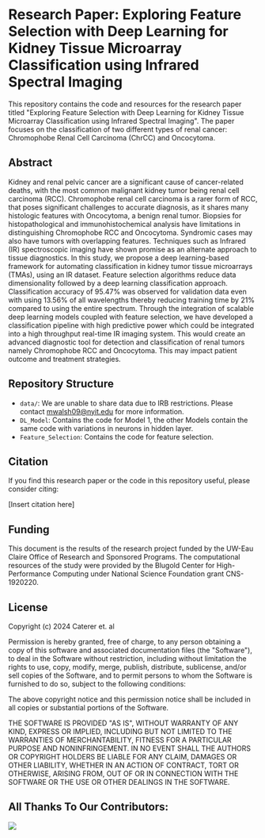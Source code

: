# Research Paper: Exploring Feature Selection with Deep Learning for Kidney Tissue Microarray Classification using Infrared Spectral Imaging

This repository contains the code and resources for the research paper titled "Exploring Feature Selection with Deep Learning for Kidney Tissue Microarray Classification using Infrared Spectral Imaging". The paper focuses on the classification of two different types of renal cancer: Chromophobe Renal Cell Carcinoma (ChrCC) and Oncocytoma.

## Abstract

Kidney and renal pelvic cancer are a significant cause of cancer-related deaths, with the most common malignant kidney tumor being renal cell carcinoma (RCC). Chromophobe renal cell carcinoma is a rarer form of RCC, that poses significant challenges to accurate diagnosis, as it shares many histologic features with Oncocytoma, a benign renal tumor. Biopsies for histopathological and immunohistochemical analysis have limitations in distinguishing Chromophobe RCC and Oncocytoma. Syndromic cases may also have tumors with overlapping features. Techniques such as Infrared (IR) spectroscopic imaging have shown promise as an alternate approach to tissue diagnostics. In this study, we propose a deep learning-based framework for automating classification in kidney tumor tissue microarrays (TMAs), using an IR dataset. Feature selection algorithms reduce data dimensionality followed by a deep learning classification approach. Classification accuracy of 95.47% was observed for validation data even with using 13.56% of all wavelengths thereby reducing training time by 21% compared to using the entire spectrum. Through the integration of scalable deep learning models coupled with feature selection, we have developed a classification pipeline with high predictive power which could be integrated into a high throughput real-time IR imaging system. This would create an advanced diagnostic tool for detection and classification of renal tumors namely Chromophobe RCC and Oncocytoma. This may impact patient outcome and treatment strategies.

## Repository Structure

- `data/`: We are unable to share data due to IRB restrictions. Please contact [mwalsh09@nyit.edu](mailto:mwalsh09@nyit.edu) for more information.
- `DL_Model`: Contains the code for Model 1, the other Models contain the same code with variations in neurons in hidden layer.
- `Feature_Selection`: Contains the code for feature selection. 

## Citation

If you find this research paper or the code in this repository useful, please consider citing:

[Insert citation here]

## Funding

This document is the results of the research project funded by the UW-Eau Claire Office of Research and Sponsored Programs. The computational resources of the study were provided by the Blugold Center for High-Performance Computing under National Science Foundation grant CNS-1920220.

## License
Copyright (c) 2024 Caterer et. al

Permission is hereby granted, free of charge, to any person obtaining
a copy of this software and associated documentation files (the
"Software"), to deal in the Software without restriction, including
without limitation the rights to use, copy, modify, merge, publish,
distribute, sublicense, and/or sell copies of the Software, and to
permit persons to whom the Software is furnished to do so, subject to
the following conditions:

The above copyright notice and this permission notice shall be
included in all copies or substantial portions of the Software.

THE SOFTWARE IS PROVIDED "AS IS", WITHOUT WARRANTY OF ANY KIND,
EXPRESS OR IMPLIED, INCLUDING BUT NOT LIMITED TO THE WARRANTIES OF
MERCHANTABILITY, FITNESS FOR A PARTICULAR PURPOSE AND
NONINFRINGEMENT. IN NO EVENT SHALL THE AUTHORS OR COPYRIGHT HOLDERS BE
LIABLE FOR ANY CLAIM, DAMAGES OR OTHER LIABILITY, WHETHER IN AN ACTION
OF CONTRACT, TORT OR OTHERWISE, ARISING FROM, OUT OF OR IN CONNECTION
WITH THE SOFTWARE OR THE USE OR OTHER DEALINGS IN THE SOFTWARE.

## All Thanks To Our Contributors:
<a href="https://github.com/caterer-z-t/AI-Bioimaging/graphs/contributors">
  <img src="https://contrib.rocks/image?repo=caterer-z-t/AI-Bioimaging" />
</a>
